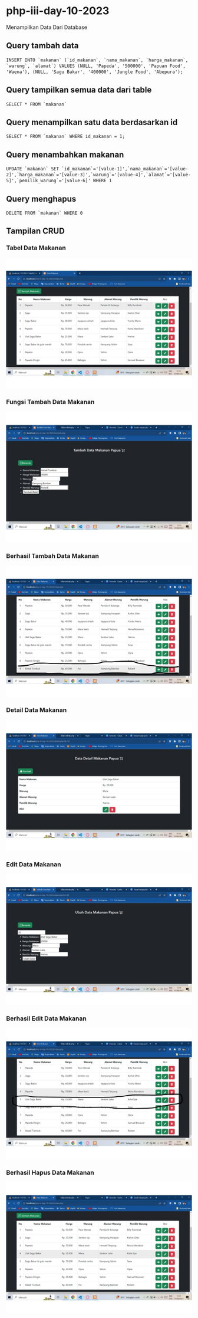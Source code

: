 # php-iii-day-10-2023

Menampilkan Data Dari Database

## Query tambah data

    INSERT INTO `makanan` (`id_makanan`, `nama_makanan`, `harga_makanan`, `warung`, `alamat`) VALUES (NULL, 'Papeda', '500000', 'Papuan Food', 'Waena'), (NULL, 'Sagu Bakar', '400000', 'Jungle Food', 'Abepura');

## Query tampilkan semua data dari table

    SELECT * FROM `makanan`

## Query menampilkan satu data berdasarkan id

    SELECT * FROM `makanan` WHERE id_makanan = 1;

## Query menambahkan makanan

    UPDATE `makanan` SET `id_makanan`='[value-1]',`nama_makanan`='[value-2]',`harga_makanan`='[value-3]',`warung`='[value-4]',`alamat`='[value-5]',`pemilik_warung`='[value-6]' WHERE 1

## Query menghapus

    DELETE FROM `makanan` WHERE 0

## Tampilan CRUD

### Tabel Data Makanan

<img src="assest/1.jpg">

### Fungsi Tambah Data Makanan

<img src="assest/2.jpg">

### Berhasil Tambah Data Makanan

<img src="assest/3.jpg">

### Detail Data Makanan

<img src="assest/4.jpg">

### Edit Data Makanan

<img src="assest/5.jpg">

### Berhasil Edit Data Makanan

<img src="assest/6.jpg">

### Berhasil Hapus Data Makanan

<img src="assest/7.jpg">
